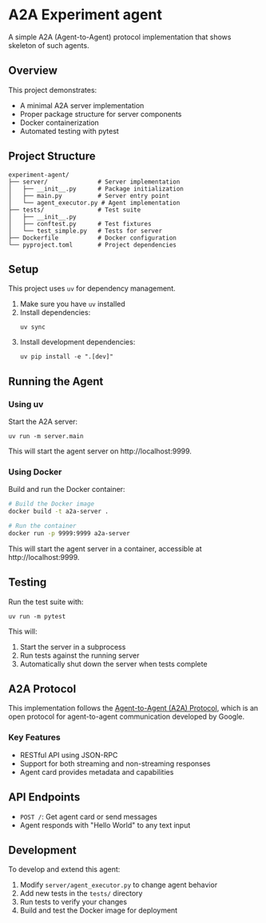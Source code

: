 # A2A Experiment agent

A simple A2A (Agent-to-Agent) protocol implementation that shows skeleton of such agents.

## Overview

This project demonstrates:
- A minimal A2A server implementation
- Proper package structure for server components
- Docker containerization
- Automated testing with pytest

## Project Structure

```
experiment-agent/
├── server/              # Server implementation
│   ├── __init__.py      # Package initialization
│   ├── main.py          # Server entry point
│   └── agent_executor.py # Agent implementation
├── tests/               # Test suite
│   ├── __init__.py
│   ├── conftest.py      # Test fixtures
│   └── test_simple.py   # Tests for server
├── Dockerfile           # Docker configuration
└── pyproject.toml       # Project dependencies
```

## Setup

This project uses `uv` for dependency management.

1. Make sure you have `uv` installed
2. Install dependencies:
   ```
   uv sync
   ```
3. Install development dependencies:
   ```
   uv pip install -e ".[dev]"
   ```

## Running the Agent

### Using uv

Start the A2A server:

```
uv run -m server.main
```

This will start the agent server on http://localhost:9999.

### Using Docker

Build and run the Docker container:

```bash
# Build the Docker image
docker build -t a2a-server .

# Run the container
docker run -p 9999:9999 a2a-server
```

This will start the agent server in a container, accessible at http://localhost:9999.

## Testing

Run the test suite with:

```
uv run -m pytest
```

This will:
1. Start the server in a subprocess
2. Run tests against the running server
3. Automatically shut down the server when tests complete

## A2A Protocol

This implementation follows the [Agent-to-Agent (A2A) Protocol](https://google.github.io/A2A/), which is an open protocol for agent-to-agent communication developed by Google.

### Key Features

- RESTful API using JSON-RPC
- Support for both streaming and non-streaming responses
- Agent card provides metadata and capabilities

## API Endpoints

- `POST /`: Get agent card or send messages
- Agent responds with "Hello World" to any text input

## Development

To develop and extend this agent:

1. Modify `server/agent_executor.py` to change agent behavior
2. Add new tests in the `tests/` directory
3. Run tests to verify your changes
4. Build and test the Docker image for deployment
